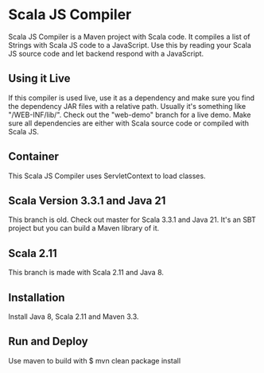 Scala JS Compiler
=================
Scala JS Compiler is a Maven project with Scala code.
It compiles a list of Strings with Scala JS code to a JavaScript. Use this by reading your Scala JS source code and let backend respond with a JavaScript.


Using it Live
-------------
If this compiler is used live, use it as a dependency and make sure you find the dependency JAR files with a relative path. Usually it's something like "/WEB-INF/lib/". Check out the "web-demo" branch for a live demo. Make sure all dependencies are either with Scala source code or compiled with Scala JS.


Container
---------
This Scala JS Compiler uses ServletContext to load classes.


Scala Version 3.3.1 and Java 21
-------------------------------
This branch is old. Check out master for Scala 3.3.1 and Java 21.
It's an SBT project but you can build a Maven library of it.



Scala 2.11
----------

This branch is made with Scala 2.11 and Java 8.


Installation
------------
Install Java 8, Scala 2.11 and Maven 3.3.


Run and Deploy
--------------

Use maven to build with $ mvn clean package install 